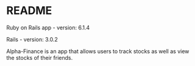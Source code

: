 # README

Ruby on Rails app - version: 6.1.4

Rails - version: 3.0.2

Alpha-Finance is an app that allows users to track stocks as well as view the stocks of their friends.
